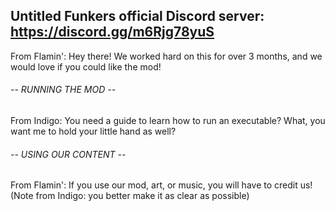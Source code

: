 ## Untitled Funkers official Discord server: https://discord.gg/m6Rjg78yuS


From Flamin': Hey there! We worked hard on this for over 3 months, and we would love if you could like the mod!


###### -- RUNNING THE MOD --

From Indigo: You need a guide to learn how to run an executable? What, you want me to hold your little hand as well?


###### -- USING OUR CONTENT --

From Flamin': If you use our mod, art, or music, you will have to credit us!
(Note from Indigo: you better make it as clear as possible)

